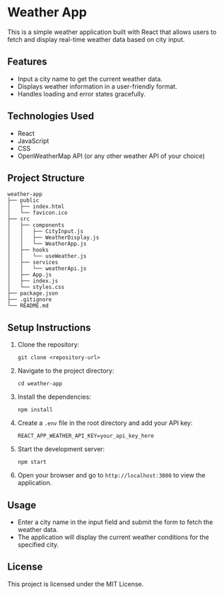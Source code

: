 # Weather App

This is a simple weather application built with React that allows users to fetch and display real-time weather data based on city input.

## Features

- Input a city name to get the current weather data.
- Displays weather information in a user-friendly format.
- Handles loading and error states gracefully.

## Technologies Used

- React
- JavaScript
- CSS
- OpenWeatherMap API (or any other weather API of your choice)

## Project Structure

```
weather-app
├── public
│   ├── index.html
│   └── favicon.ico
├── src
│   ├── components
│   │   ├── CityInput.js
│   │   ├── WeatherDisplay.js
│   │   └── WeatherApp.js
│   ├── hooks
│   │   └── useWeather.js
│   ├── services
│   │   └── weatherApi.js
│   ├── App.js
│   ├── index.js
│   └── styles.css
├── package.json
├── .gitignore
└── README.md
```

## Setup Instructions

1. Clone the repository:
   ```
   git clone <repository-url>
   ```

2. Navigate to the project directory:
   ```
   cd weather-app
   ```

3. Install the dependencies:
   ```
   npm install
   ```

4. Create a `.env` file in the root directory and add your API key:
   ```
   REACT_APP_WEATHER_API_KEY=your_api_key_here
   ```

5. Start the development server:
   ```
   npm start
   ```

6. Open your browser and go to `http://localhost:3000` to view the application.

## Usage

- Enter a city name in the input field and submit the form to fetch the weather data.
- The application will display the current weather conditions for the specified city.

## License

This project is licensed under the MIT License.